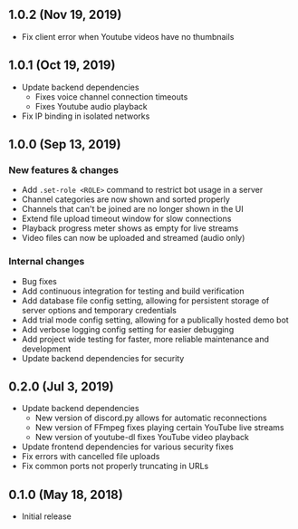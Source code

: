 ## 1.0.2 (Nov 19, 2019)

- Fix client error when Youtube videos have no thumbnails

## 1.0.1 (Oct 19, 2019)

- Update backend dependencies
  - Fixes voice channel connection timeouts
  - Fixes Youtube audio playback
- Fix IP binding in isolated networks

## 1.0.0 (Sep 13, 2019)

### New features & changes
- Add `.set-role <ROLE>` command to restrict bot usage in a server
- Channel categories are now shown and sorted properly
- Channels that can't be joined are no longer shown in the UI
- Extend file upload timeout window for slow connections
- Playback progress meter shows as empty for live streams
- Video files can now be uploaded and streamed (audio only)

### Internal changes
- Bug fixes
- Add continuous integration for testing and build verification
- Add database file config setting, allowing for persistent storage of server options and temporary credentials
- Add trial mode config setting, allowing for a publically hosted demo bot
- Add verbose logging config setting for easier debugging
- Add project wide testing for faster, more reliable maintenance and development
- Update backend dependencies for security

## 0.2.0 (Jul 3, 2019)

- Update backend dependencies
  - New version of discord.py allows for automatic reconnections
  - New version of FFmpeg fixes playing certain YouTube live streams
  - New version of youtube-dl fixes YouTube video playback
- Update frontend dependencies for various security fixes
- Fix errors with cancelled file uploads
- Fix common ports not properly truncating in URLs

## 0.1.0 (May 18, 2018)

- Initial release
